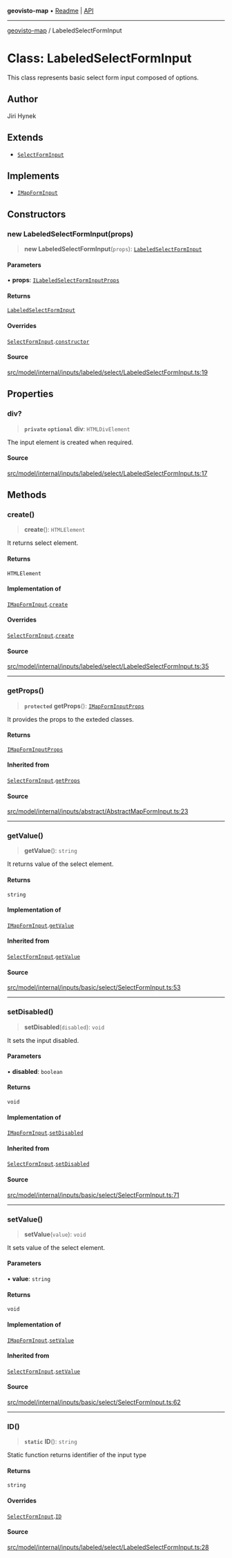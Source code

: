 **geovisto-map** • [Readme](../README.md) \| [API](../globals.md)

***

[geovisto-map](../README.md) / LabeledSelectFormInput

# Class: LabeledSelectFormInput

This class represents basic select form input composed of options.

## Author

Jiri Hynek

## Extends

- [`SelectFormInput`](SelectFormInput.md)

## Implements

- [`IMapFormInput`](../interfaces/IMapFormInput.md)

## Constructors

### new LabeledSelectFormInput(props)

> **new LabeledSelectFormInput**(`props`): [`LabeledSelectFormInput`](LabeledSelectFormInput.md)

#### Parameters

• **props**: [`ILabeledSelectFormInputProps`](../interfaces/ILabeledSelectFormInputProps.md)

#### Returns

[`LabeledSelectFormInput`](LabeledSelectFormInput.md)

#### Overrides

[`SelectFormInput`](SelectFormInput.md).[`constructor`](SelectFormInput.md#constructors)

#### Source

[src/model/internal/inputs/labeled/select/LabeledSelectFormInput.ts:19](https://github.com/geovisto/geovisto-map/blob/e22d774889dbc28cc1ec62933ecf6bab6690f172/src/model/internal/inputs/labeled/select/LabeledSelectFormInput.ts#L19)

## Properties

### div?

> **`private`** **`optional`** **div**: `HTMLDivElement`

The input element is created when required.

#### Source

[src/model/internal/inputs/labeled/select/LabeledSelectFormInput.ts:17](https://github.com/geovisto/geovisto-map/blob/e22d774889dbc28cc1ec62933ecf6bab6690f172/src/model/internal/inputs/labeled/select/LabeledSelectFormInput.ts#L17)

## Methods

### create()

> **create**(): `HTMLElement`

It returns select element.

#### Returns

`HTMLElement`

#### Implementation of

[`IMapFormInput`](../interfaces/IMapFormInput.md).[`create`](../interfaces/IMapFormInput.md#create)

#### Overrides

[`SelectFormInput`](SelectFormInput.md).[`create`](SelectFormInput.md#create)

#### Source

[src/model/internal/inputs/labeled/select/LabeledSelectFormInput.ts:35](https://github.com/geovisto/geovisto-map/blob/e22d774889dbc28cc1ec62933ecf6bab6690f172/src/model/internal/inputs/labeled/select/LabeledSelectFormInput.ts#L35)

***

### getProps()

> **`protected`** **getProps**(): [`IMapFormInputProps`](../interfaces/IMapFormInputProps.md)

It provides the props to the exteded classes.

#### Returns

[`IMapFormInputProps`](../interfaces/IMapFormInputProps.md)

#### Inherited from

[`SelectFormInput`](SelectFormInput.md).[`getProps`](SelectFormInput.md#getprops)

#### Source

[src/model/internal/inputs/abstract/AbstractMapFormInput.ts:23](https://github.com/geovisto/geovisto-map/blob/e22d774889dbc28cc1ec62933ecf6bab6690f172/src/model/internal/inputs/abstract/AbstractMapFormInput.ts#L23)

***

### getValue()

> **getValue**(): `string`

It returns value of the select element.

#### Returns

`string`

#### Implementation of

[`IMapFormInput`](../interfaces/IMapFormInput.md).[`getValue`](../interfaces/IMapFormInput.md#getvalue)

#### Inherited from

[`SelectFormInput`](SelectFormInput.md).[`getValue`](SelectFormInput.md#getvalue)

#### Source

[src/model/internal/inputs/basic/select/SelectFormInput.ts:53](https://github.com/geovisto/geovisto-map/blob/e22d774889dbc28cc1ec62933ecf6bab6690f172/src/model/internal/inputs/basic/select/SelectFormInput.ts#L53)

***

### setDisabled()

> **setDisabled**(`disabled`): `void`

It sets the input disabled.

#### Parameters

• **disabled**: `boolean`

#### Returns

`void`

#### Implementation of

[`IMapFormInput`](../interfaces/IMapFormInput.md).[`setDisabled`](../interfaces/IMapFormInput.md#setdisabled)

#### Inherited from

[`SelectFormInput`](SelectFormInput.md).[`setDisabled`](SelectFormInput.md#setdisabled)

#### Source

[src/model/internal/inputs/basic/select/SelectFormInput.ts:71](https://github.com/geovisto/geovisto-map/blob/e22d774889dbc28cc1ec62933ecf6bab6690f172/src/model/internal/inputs/basic/select/SelectFormInput.ts#L71)

***

### setValue()

> **setValue**(`value`): `void`

It sets value of the select element.

#### Parameters

• **value**: `string`

#### Returns

`void`

#### Implementation of

[`IMapFormInput`](../interfaces/IMapFormInput.md).[`setValue`](../interfaces/IMapFormInput.md#setvalue)

#### Inherited from

[`SelectFormInput`](SelectFormInput.md).[`setValue`](SelectFormInput.md#setvalue)

#### Source

[src/model/internal/inputs/basic/select/SelectFormInput.ts:62](https://github.com/geovisto/geovisto-map/blob/e22d774889dbc28cc1ec62933ecf6bab6690f172/src/model/internal/inputs/basic/select/SelectFormInput.ts#L62)

***

### ID()

> **`static`** **ID**(): `string`

Static function returns identifier of the input type

#### Returns

`string`

#### Overrides

[`SelectFormInput`](SelectFormInput.md).[`ID`](SelectFormInput.md#id)

#### Source

[src/model/internal/inputs/labeled/select/LabeledSelectFormInput.ts:28](https://github.com/geovisto/geovisto-map/blob/e22d774889dbc28cc1ec62933ecf6bab6690f172/src/model/internal/inputs/labeled/select/LabeledSelectFormInput.ts#L28)
